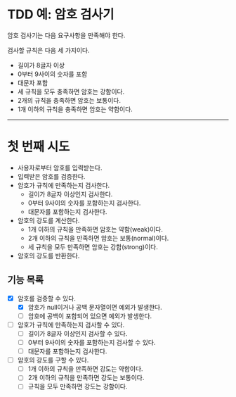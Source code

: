 # TDD 예: 암호 검사기

암호 검사기는 다음 요구사항을 만족해야 한다.

검사할 규칙은 다음 세 가지이다.

- 길이가 8글자 이상
- 0부터 9사이의 숫자를 포함
- 대문자 포함
- 세 규칙을 모두 충족하면 암호는 강함이다.
- 2개의 규칙을 충족하면 암호는 보통이다.
- 1개 이하의 규칙을 충족하면 암호는 약함이다.

---

# 첫 번째 시도

- 사용자로부터 암호를 입력받는다.
- 입력받은 암호를 검증한다.
- 암호가 규칙에 만족하는지 검사한다.
  - 길이가 8글자 이상인지 검사한다.
  - 0부터 9사이의 숫자를 포함하는지 검사한다.
  - 대문자를 포함하는지 검사한다.
- 암호의 강도를 계산한다.
  - 1개 이하의 규칙을 만족하면 암호는 약함(weak)이다.
  - 2개 이하의 규칙을 만족하면 암호는 보통(normal)이다.
  - 세 규칙을 모두 만족하면 암호는 강함(strong)이다.
- 암호의 강도를 반환한다.

## 기능 목록

- [X] 암호를 검증할 수 있다.
    - [X] 암호가 null이거나 공백 문자열이면 예외가 발생한다.
    - [ ] 암호에 공백이 포함되어 있으면 예외가 발생한다.
- [ ] 암호가 규칙에 만족하는지 검사할 수 있다.
  - [ ] 길이가 8글자 이상인지 검사할 수 있다.
  - [ ] 0부터 9사이의 숫자를 포함하는지 검사할 수 있다.
  - [ ] 대문자를 포함하는지 검사한다.
- [ ] 암호의 강도를 구할 수 있다.
  - [ ] 1개 이하의 규칙을 만족하면 강도는 약함이다.
  - [ ] 2개 이하의 규칙을 만족하면 강도는 보통이다. 
  - [ ] 규칙을 모두 만족하면 강도는 강함이다.
